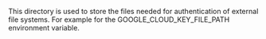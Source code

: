 This directory is used to store the files needed for authentication of external file systems.
For example for the GOOGLE_CLOUD_KEY_FILE_PATH environment variable.